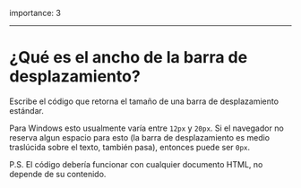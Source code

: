 importance: 3

---

# ¿Qué es el ancho de la barra de desplazamiento?

Escribe el código que retorna el tamaño de una barra de desplazamiento estándar.

Para Windows esto usualmente varía entre `12px` y `20px`. Si el navegador no reserva algun espacio para esto (la barra de desplazamiento es medio traslúcida sobre el texto, también pasa), entonces puede ser `0px`.

P.S. El código debería funcionar con cualquier documento HTML, no depende de su contenido.
